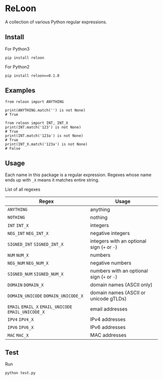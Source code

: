 # ReLoon

A collection of various Python regular expressions.

## Install

For Python3

    pip install reloon

For Python2

    pip install reloon==0.1.0

## Examples

    from reloon import ANYTHING

    print(ANYTHING.match('') is not None)
    # True

    from reloon import INT, INT_X
    print(INT.match('123') is not None)
    # True
    print(INT.match('123a') is not None)
    # True
    print(INT_X.match('123a') is not None)
    # False

## Usage

Each name in this package is a regular expression. Regexes whose name ends up with `_X` means it matches entire string.

List of all regexes

Regex | Usage
--- | ---
`ANYTHING` | anything
`NOTHING` | nothing
`INT` `INT_X` | integers
`NEG_INT` `NEG_INT_X` | negative integers
`SIGNED_INT` `SIGNED_INT_X` | integers with an optional sign (`+` or `-`)
`NUM` `NUM_X` | numbers
`NEG_NUM` `NEG_NUM_X` | negative numbers
`SIGNED_NUM` `SIGNED_NUM_X` | numbers with an optional sign (`+` or `-`)
`DOMAIN` `DOMAIN_X` | domain names (ASCII only)
`DOMAIN_UNICODE` `DOMAIN_UNICODE_X` | domain names (ASCII or unicode gTLDs)
`EMAIL` `EMAIL_X` `EMAIL_UNICODE` `EMAIL_UNICODE_X` | email addresses
`IPV4` `IPV4_X` | IPv4 addresses
`IPV6` `IPV6_X` | IPv6 addresses
`MAC` `MAC_X` | MAC addresses

## Test

Run

    python test.py
